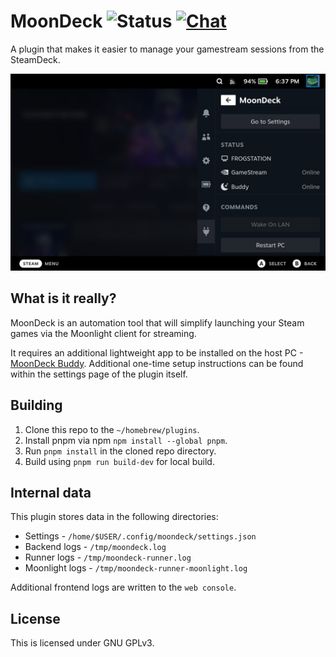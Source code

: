 # MoonDeck ![Status](https://github.com/FrogTheFrog/moondeck/actions/workflows/build.yaml/badge.svg) [![Chat](https://img.shields.io/badge/chat-on%20discord-7289da.svg)](https://discord.com/invite/U88fbeHyzt)

A plugin that makes it easier to manage your gamestream sessions from the SteamDeck.

![quicksettings](.github/assets/quickmenu.png)

## What is it really?

MoonDeck is an automation tool that will simplify launching your Steam games via the Moonlight client for streaming.

It requires an additional lightweight app to be installed on the host PC - [MoonDeck Buddy](https://github.com/FrogTheFrog/moondeck-buddy). Additional one-time setup instructions can be found within the settings page of the plugin itself.

## Building

1. Clone this repo to the `~/homebrew/plugins`.
2. Install pnpm via npm `npm install --global pnpm`.
3. Run `pnpm install` in the cloned repo directory.
4. Build using `pnpm run build-dev` for local build.

## Internal data

This plugin stores data in the following directories:

* Settings - `/home/$USER/.config/moondeck/settings.json`
* Backend logs - `/tmp/moondeck.log`
* Runner logs - `/tmp/moondeck-runner.log`
* Moonlight logs - `/tmp/moondeck-runner-moonlight.log`

Additional frontend logs are written to the `web console`.

## License

This is licensed under GNU GPLv3.
